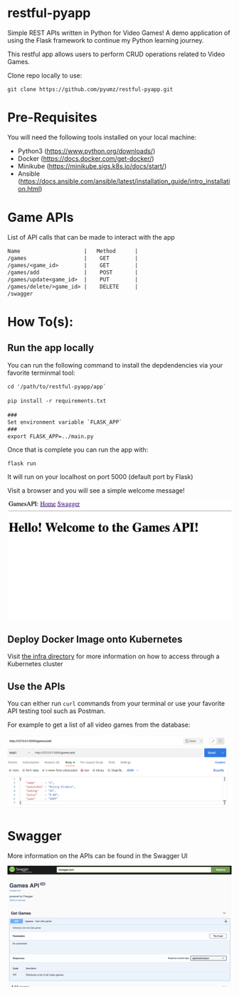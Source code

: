 # restful-pyapp
Simple REST APIs written in Python for Video Games! A demo application of using the Flask framework to continue my Python learning journey.

This restful app allows users to perform CRUD operations related to Video Games.

Clone repo locally to use:

```
git clone https://github.com/pyumz/restful-pyapp.git 
```

# Pre-Requisites

You will need the following tools installed on your local machine:

- Python3 (https://www.python.org/downloads/)
- Docker (https://docs.docker.com/get-docker/)
- Minikube (https://minikube.sigs.k8s.io/docs/start/)
- Ansible (https://docs.ansible.com/ansible/latest/installation_guide/intro_installation.html)

# Game APIs
List of API calls that can be made to interact with the app

``` 
Name                    |   Method      |
/games                  |    GET        |
/games/<game_id>        |    GET        |
/games/add              |    POST       |
/games/update<game_id>  |    PUT        |
/games/delete/>game_id> |    DELETE     |
/swagger
```

# How To(s):

## Run the app locally

You can run the following command to install the depdendencies via your favorite terminmal tool:

```
cd '/path/to/restful-pyapp/app`

pip install -r requirements.txt

###
Set environment variable `FLASK_APP`
###
export FLASK_APP=../main.py
``` 

Once that is complete you can run the app with:

```
flask run
```

It will run on your localhost on port 5000 (default port by Flask)

Visit a browser and you will see a simple welcome message!

![Welcome](/docs/img/games_welcome.png)

## Deploy Docker Image onto Kubernetes

Visit [the infra directory](./infra/README.md) for more information on how to access through a Kubernetes cluster

## Use the APIs
You can either run `curl` commands from your terminal or use your favorite API testing tool such as Postman.

For example to get a list of all video games from the database:

![postman](./docs/img/postman.png)


# Swagger
More information on the APIs can be found in the Swagger UI

![swagger](./docs/img/swagger.png)